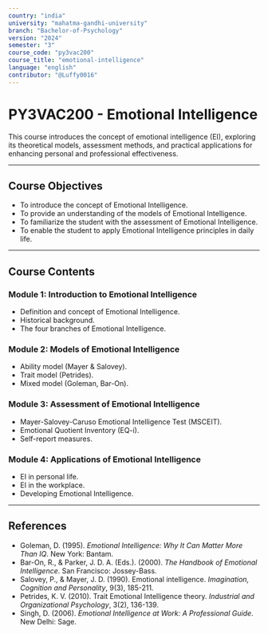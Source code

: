 ```yaml
---
country: "india"
university: "mahatma-gandhi-university"
branch: "Bachelor-of-Psychology"
version: "2024"
semester: "3"
course_code: "py3vac200"
course_title: "emotional-intelligence"
language: "english"
contributor: "@Luffy0016"
---
```

# PY3VAC200 - Emotional Intelligence

This course introduces the concept of emotional intelligence (EI), exploring its theoretical models, assessment methods, and practical applications for enhancing personal and professional effectiveness.

---
## Course Objectives

* To introduce the concept of Emotional Intelligence.
* To provide an understanding of the models of Emotional Intelligence.
* To familiarize the student with the assessment of Emotional Intelligence.
* To enable the student to apply Emotional Intelligence principles in daily life.

---
## Course Contents

### Module 1: Introduction to Emotional Intelligence  
* Definition and concept of Emotional Intelligence.
* Historical background.
* The four branches of Emotional Intelligence.

### Module 2: Models of Emotional Intelligence  
* Ability model (Mayer & Salovey).
* Trait model (Petrides).
* Mixed model (Goleman, Bar-On).

### Module 3: Assessment of Emotional Intelligence  
* Mayer-Salovey-Caruso Emotional Intelligence Test (MSCEIT).
* Emotional Quotient Inventory (EQ-i).
* Self-report measures.

### Module 4: Applications of Emotional Intelligence  
* EI in personal life.
* EI in the workplace.
* Developing Emotional Intelligence.

---
## References
* Goleman, D. (1995). *Emotional Intelligence: Why It Can Matter More Than IQ*. New York: Bantam.
* Bar-On, R., & Parker, J. D. A. (Eds.). (2000). *The Handbook of Emotional Intelligence*. San Francisco: Jossey-Bass.
* Salovey, P., & Mayer, J. D. (1990). Emotional intelligence. *Imagination, Cognition and Personality*, 9(3), 185-211.
* Petrides, K. V. (2010). Trait Emotional Intelligence theory. *Industrial and Organizational Psychology*, 3(2), 136-139.
* Singh, D. (2006). *Emotional Intelligence at Work: A Professional Guide*. New Delhi: Sage.